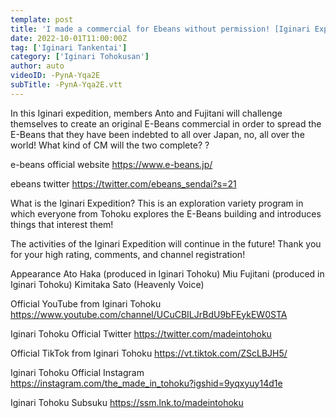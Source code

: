 ```yaml
---
template: post
title: 'I made a commercial for Ebeans without permission! [Iginari Expedition]'
date: 2022-10-01T11:00:00Z
tag: ['Iginari Tankentai']
category: ['Iginari Tohokusan']
author: auto 
videoID: -PynA-Yqa2E
subTitle: -PynA-Yqa2E.vtt
---
```

In this Iginari expedition, members Anto and Fujitani will challenge themselves to create an original E-Beans commercial in order to spread the E-Beans that they have been indebted to all over Japan, no, all over the world!
What kind of CM will the two complete? ?


e-beans official website
https://www.e-beans.jp/

ebeans twitter
https://twitter.com/ebeans_sendai?s=21


What is the Iginari Expedition?
This is an exploration variety program in which everyone from Tohoku explores the E-Beans building and introduces things that interest them!

The activities of the Iginari Expedition will continue in the future! Thank you for your high rating, comments, and channel registration!

Appearance
Ato Haka (produced in Iginari Tohoku)
Miu Fujitani (produced in Iginari Tohoku)
Kimitaka Sato (Heavenly Voice)


Official YouTube from Iginari Tohoku
https://www.youtube.com/channel/UCuCBILJrBdU9bFEykEW0STA

Iginari Tohoku Official Twitter
https://twitter.com/madeintohoku

Official TikTok from Iginari Tohoku
https://vt.tiktok.com/ZScLBJH5/

Iginari Tohoku Official Instagram
https://instagram.com/the_made_in_tohoku?igshid=9yqxyuy14d1e

Iginari Tohoku Subsuku
https://ssm.lnk.to/madeintohoku